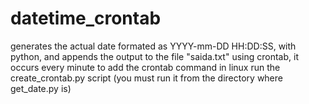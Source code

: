 # datetime_crontab
generates the actual date formated as YYYY-mm-DD HH:DD:SS, with python, and appends the output to the file "saida.txt" using crontab, it occurs every minute
to add the crontab command in linux run the create_crontab.py script (you must run it from the directory where get_date.py is)
